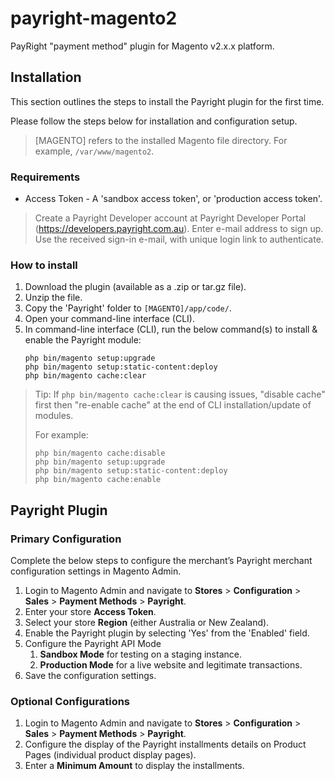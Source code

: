 # payright-magento2
PayRight "payment method" plugin for Magento v2.x.x platform.

## Installation
This section outlines the steps to install the Payright plugin for the first time.

Please follow the steps below for installation and configuration setup.

>  [MAGENTO] refers to the installed Magento file directory. For example, `/var/www/magento2`.

### Requirements
+ Access Token - A 'sandbox access token', or 'production access token'.

> Create a Payright Developer account at Payright Developer Portal (https://developers.payright.com.au).
> Enter e-mail address to sign up. Use the received sign-in e-mail, with unique login link to authenticate.

### How to install

1. Download the plugin (available as a .zip or tar.gz file).
2. Unzip the file.
3. Copy the 'Payright' folder to `[MAGENTO]/app/code/`.
4. Open your command-line interface (CLI).
5. In command-line interface (CLI), run the below command(s) to install & enable the Payright module:  
    ```
    php bin/magento setup:upgrade
    php bin/magento setup:static-content:deploy
    php bin/magento cache:clear
    ```
   
> Tip: If `php bin/magento cache:clear` is causing issues, "disable cache" first then "re-enable cache" 
> at the end of CLI installation/update of modules.
> 
> For example:
> ``` 
> php bin/magento cache:disable
> php bin/magento setup:upgrade
> php bin/magento setup:static-content:deploy
> php bin/magento cache:enable
> ```

## Payright Plugin 

### Primary Configuration
Complete the below steps to configure the merchant’s Payright merchant configuration settings in Magento Admin.

1. Login to Magento Admin and navigate to **Stores** > **Configuration** > **Sales** > **Payment Methods** > **Payright**.
1. Enter your store **Access Token**.
1. Select your store **Region** (either Australia or New Zealand).
1. Enable the Payright plugin by selecting 'Yes' from the 'Enabled' field.
1. Configure the Payright API Mode
   1. **Sandbox Mode** for testing on a staging instance.
   1. **Production Mode** for a live website and legitimate transactions.
1. Save the configuration settings.

### Optional Configurations

1. Login to Magento Admin and navigate to **Stores** > **Configuration** > **Sales** > **Payment Methods** > **Payright**.
1. Configure the display of the Payright installments details on Product Pages (individual product display pages).
1. Enter a **Minimum Amount** to display the installments.
